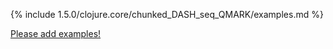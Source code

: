 {% include 1.5.0/clojure.core/chunked_DASH_seq_QMARK/examples.md %}

[Please add examples!](https://github.com/arrdem/grimoire/edit/master/_includes/1.6.0/clojure.core/chunked_DASH_seq_QMARK/examples.md)
